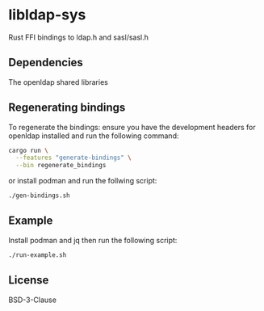 libldap-sys
===========

Rust FFI bindings to ldap.h and sasl/sasl.h

## Dependencies
The openldap shared libraries

## Regenerating bindings
To regenerate the bindings: ensure you have the development headers for openldap installed and run the following command:
```sh
cargo run \
  --features "generate-bindings" \
  --bin regenerate_bindings
```
or install podman and run the follwing script:
```sh
./gen-bindings.sh
```

## Example
Install podman and jq then run the following script:
```sh
./run-example.sh
```

## License
BSD-3-Clause
